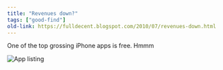 ```yaml
---
title: "Revenues down?"
tags: ["good-find"]
old-link: https://fulldecent.blogspot.com/2010/07/revenues-down.html
---
```


One of the top grossing iPhone apps is free. Hmmm

![App listing](/assets/images/2010-07-11-revenues-down.jpg)
